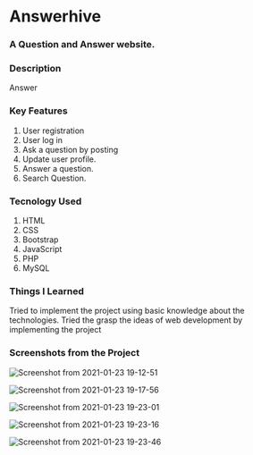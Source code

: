 # Answerhive
### A Question and Answer website.

### Description
Answer

### Key Features


1. User registration
2. User log in
3. Ask a question by posting
4. Update user profile.
5. Answer a question.
6. Search Question.


### Tecnology Used

1. HTML
2. CSS
3. Bootstrap
4. JavaScript
5. PHP
6. MySQL

### Things I Learned

Tried to implement the project using basic knowledge about the technologies. Tried the grasp the ideas of web development by implementing the project

### Screenshots from the Project

![Screenshot from 2021-01-23 19-12-51](https://user-images.githubusercontent.com/24456669/106351215-2152e880-6305-11eb-84dc-2fc15c5cd0cd.png)

![Screenshot from 2021-01-23 19-17-56](https://user-images.githubusercontent.com/24456669/106351220-257f0600-6305-11eb-88b6-5e358490d2f8.png)

![Screenshot from 2021-01-23 19-23-01](https://user-images.githubusercontent.com/24456669/106351221-2879f680-6305-11eb-8e6a-c990cb0efa3d.png)

![Screenshot from 2021-01-23 19-23-16](https://user-images.githubusercontent.com/24456669/106351224-29ab2380-6305-11eb-8f16-2ada36fabd14.png)

![Screenshot from 2021-01-23 19-23-46](https://user-images.githubusercontent.com/24456669/106351226-2adc5080-6305-11eb-90df-8dec154496c1.png)

